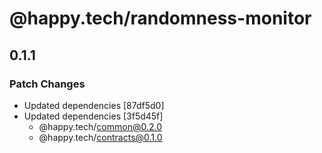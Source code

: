 # @happy.tech/randomness-monitor

## 0.1.1

### Patch Changes

- Updated dependencies [87df5d0]
- Updated dependencies [3f5d45f]
  - @happy.tech/common@0.2.0
  - @happy.tech/contracts@0.1.0
